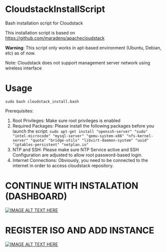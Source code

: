 # CloudstackInstallScript
Bash installation script for Cloudstack

This installation script is based on https://github.com/maradens/apachecloudstack

**Warning**: This script only works in apt-based environment (Ubuntu, Debian, etc) as of now.

Note: Cloudstack does not support management server network using wireless interface

# Usage
`sudo bash cloudstack_install.bash`

Prerequisites:
1. Root Privileges: Make sure root privileges is enabled
2. Required Packages: Please install the following packages before you launch the script: `sudo apt-get install "openssh-server" "sudo" "intel-microcode" "mysql-server" "qemu-system-x86" "nfs-kernel-server" "quota" "bridge-utils" "libvirt-daemon-system" "uuid" "iptables-persistent" "netplan.io"`
3. NTP and SSH: Please make sure NTP Service active and SSH Configuration are adjusted to allow root password-based login.
4. Internet Connections: Obviously, you need to be connected to the internet in order to access cloudstack repository.

# CONTINUE WITH INSTALATION (DASHBOARD)
[![IMAGE ALT TEXT HERE](https://img.youtube.com/vi/kO7uZVOm9fw/0.jpg)](https://www.youtube.com/watch?v=kO7uZVOm9fw)

# REGISTER ISO AND ADD INSTANCE
[![IMAGE ALT TEXT HERE](https://img.youtube.com/vi/0sKBQg9rr50/0.jpg)](https://www.youtube.com/watch?v=0sKBQg9rr50)

